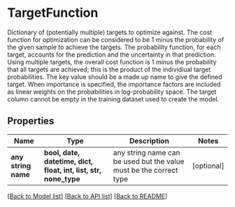 # TargetFunction

Dictionary of (potentially multiple) targets to optimize against. The cost function for optimization can be considered to be 1 minus the probability of the given sample to achieve the targets.  The probability function, for each target, accounts for the prediction and the uncertainty in that prediction. Using multiple targets, the overall cost function is 1 minus the probability that all targets are achieved; this is the product of the individiual target probabilities. The key value should be a made up name to give the defined target. When importance is specified, the importance factors are included as linear weights on the probabilities in log-probability space. The target column cannot be empty in the training dataset used to create the model. 

## Properties
Name | Type | Description | Notes
------------ | ------------- | ------------- | -------------
**any string name** | **bool, date, datetime, dict, float, int, list, str, none_type** | any string name can be used but the value must be the correct type | [optional]

[[Back to Model list]](../README.md#documentation-for-models) [[Back to API list]](../README.md#documentation-for-api-endpoints) [[Back to README]](../README.md)


